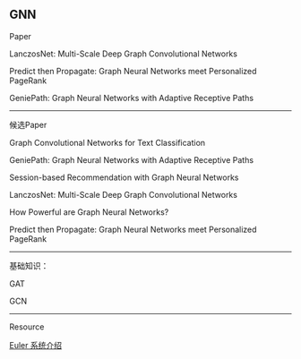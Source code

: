 ## GNN

Paper

LanczosNet: Multi-Scale Deep Graph Convolutional Networks

Predict then Propagate: Graph Neural Networks meet Personalized PageRank

GeniePath: Graph Neural Networks with Adaptive Receptive Paths

------

候选Paper

Graph Convolutional Networks for Text Classification

GeniePath: Graph Neural Networks with Adaptive Receptive Paths

Session-based Recommendation with Graph Neural Networks

LanczosNet: Multi-Scale Deep Graph Convolutional Networks

How Powerful are Graph Neural Networks?

Predict then Propagate: Graph Neural Networks meet Personalized PageRank

------

基础知识：

GAT

GCN

------

Resource

[Euler 系统介绍](https://github.com/alibaba/euler/wiki/%E7%B3%BB%E7%BB%9F%E4%BB%8B%E7%BB%8D)
